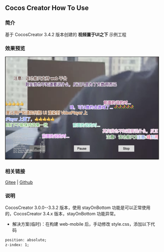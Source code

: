 ## Cocos Creator How To Use

### 简介

基于 CocosCreator 3.4.2 版本创建的 **视频置于UI之下** 示例工程

### 效果预览
![image](../../image/202203/2022030208.jpg)

### 相关链接
[Gitee](https://gitee.com/mirrors_cocos-creator/example-cases/tree/v2.4.3/assets/cases/02_ui/09_videoplayer) | [Github](https://github.com/cocos-creator/example-cases/tree/v2.4.3/assets/cases/02_ui/09_videoplayer)

### 说明
CocosCreator 3.0.0--3.3.2 版本，使用 stayOnBottom 功能是可以正常使用的，CocosCreator 3.4.x 版本，stayOnBottom 功能异常。

- 解决方案(临时)：在构建 web-mobile 后，手动修改 style.css，添加以下代码
```
position: absolute;
z-index: 1;
```